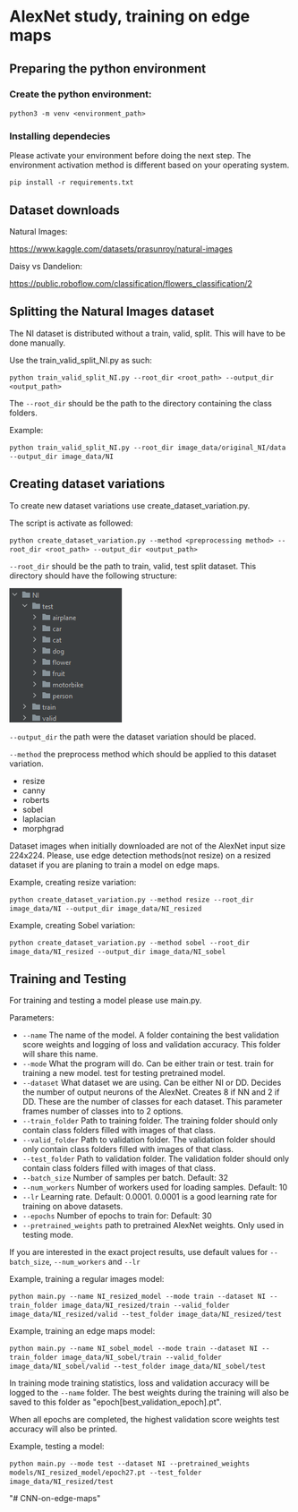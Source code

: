 # AlexNet study, training on edge maps

## Preparing the python environment
### Create the python environment:

    python3 -m venv <environment_path>

### Installing dependecies
Please activate your environment before doing the next step. The environment activation method is different based on your operating system.

    pip install -r requirements.txt

## Dataset downloads
Natural Images:

https://www.kaggle.com/datasets/prasunroy/natural-images

Daisy vs Dandelion:

https://public.roboflow.com/classification/flowers_classification/2

## Splitting the Natural Images dataset
The NI dataset is distributed without a train, valid, split. This will have to be done manually.

Use the train_valid_split_NI.py as such:

    python train_valid_split_NI.py --root_dir <root_path> --output_dir <output_path>

The `--root_dir` should be the path to the directory containing the class folders.

Example:
    
    python train_valid_split_NI.py --root_dir image_data/original_NI/data --output_dir image_data/NI


## Creating dataset variations
To create new dataset variations use create_dataset_variation.py.

The script is activate as followed:

    python create_dataset_variation.py --method <preprocessing method> --root_dir <root_path> --output_dir <output_path>

`--root_dir` should be the path to train, valid, test split dataset. This directory should have the following structure:

![img.png](README_imgs/dataset_setup.png)

`--output_dir` the path were the dataset variation should be placed.

`--method` the preprocess method which should be applied to this dataset variation.

- resize
- canny
- roberts
- sobel
- laplacian
- morphgrad

Dataset images when initially downloaded are not of the AlexNet input size 224x224. Please, use edge detection methods(not resize) on a resized dataset if you are planing to train a model on edge maps.

Example, creating resize variation:

    python create_dataset_variation.py --method resize --root_dir image_data/NI --output_dir image_data/NI_resized

Example, creating Sobel variation:

    python create_dataset_variation.py --method sobel --root_dir image_data/NI_resized --output_dir image_data/NI_sobel

## Training and Testing
For training and testing a model please use main.py.

Parameters:

* `--name` The name of the model. A folder containing the best validation score weights and logging of loss and validation accuracy. This folder will share this name.
* `--mode` What the program will do. Can be either train or test. train for training a new model. test for testing pretrained model. 
* `--dataset` What dataset we are using. Can be either NI or DD. Decides the number of output neurons of the AlexNet. Creates 8 if NN and 2 if DD. These are the number of classes for each dataset. This parameter frames number of classes into to 2 options.
* `--train_folder` Path to training folder. The training folder should only contain class folders filled with images of that class.
* `--valid_folder` Path to validation folder. The validation folder should only contain class folders filled with images of that class.
* `--test_folder` Path to validation folder. The validation folder should only contain class folders filled with images of that class.
* `--batch_size` Number of samples per batch. Default: 32
* `--num_workers` Number of workers used for loading samples. Default: 10
* `--lr` Learning rate. Default: 0.0001. 0.0001 is a good learning rate for training on above datasets.
* `--epochs` Number of epochs to train for: Default: 30
* `--pretrained_weights` path to pretrained AlexNet weights. Only used in testing mode.

If you are interested in the exact project results, use default values for `--batch_size`, `--num_workers` and `--lr`

Example, training a regular images model:

    python main.py --name NI_resized_model --mode train --dataset NI --train_folder image_data/NI_resized/train --valid_folder image_data/NI_resized/valid --test_folder image_data/NI_resized/test

    
Example, training an edge maps model:
    
    python main.py --name NI_sobel_model --mode train --dataset NI --train_folder image_data/NI_sobel/train --valid_folder image_data/NI_sobel/valid --test_folder image_data/NI_sobel/test


In training mode training statistics, loss and validation accuracy will be logged to the `--name` folder. The best weights during the training will also be saved to this folder as "epoch[best_validation_epoch].pt".

When all epochs are completed, the highest validation score weights test accuracy will also be printed.

Example, testing a model:

    python main.py --mode test --dataset NI --pretrained_weights models/NI_resized_model/epoch27.pt --test_folder image_data/NI_resized/test







"# CNN-on-edge-maps" 
